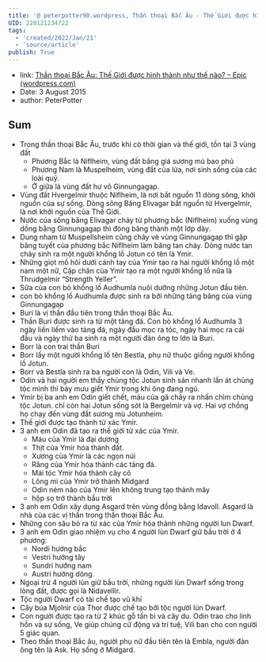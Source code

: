```yaml
---
title: '@ peterpotter90.wordpress, Thần thoại Bắc Âu - Thế Giới được hình thành như thế nào'
UID: 220121234722
tags:
  - 'created/2022/Jan/21'
  - 'source/article'
publish: True
---
```

- link: [Thần thoại Bắc Âu: Thế Giới được hình thành như thế nào? – Epic (wordpress.com)](https://peterpotter90.wordpress.com/2015/08/03/5/)
- Date: 3 August 2015 
- author: PeterPotter

## Sum
- Trong thần thoại Bắc Âu, trước khi có thời gian và thế giới, tồn tại 3 vùng đất
    - Phương Bắc là Niflheim, vùng đất băng giá sương mù bao phủ
    - Phương Nam là Muspelheim, vùng đất của lửa, nơi sinh sống của các loài quỷ.
    - Ở giữa là vùng đất hư vô Ginnungagap.
- Vùng đất Hvergelmir thuộc Niflheim, là nơi bắt nguồn 11 dòng sông, khởi nguồn của sự sống. Dòng sông Băng Elivagar bắt nguồn từ Hvergelmir, là nơi khởi nguồn của Thế Giới.
- Nước của sông băng Elivagar chảy từ phương bắc (Niflheim) xuống vùng dồng bằng Ginnungagap thì đóng băng thành một lớp dày.
- Dung nham từ Muspellsheim cũng chảy vè vùng Ginnungagap thì gặp băng tuyết của phương bắc Niflheim làm băng tan chảy. Dòng nước tan chảy sinh ra một người khổng lồ Jotun có tên là Ymir.
- Những giọt mồ hôi dưới cánh tay của Ymir tạo ra hai người khổng lồ một nam một nữ, Cặp chân của Ymir tạo ra một người khổng lồ nữa là Thrudgelmir “Strength Yeller”.
- Sữa của con bò khổng lồ Audhumla nuôi dưỡng những Jotun đầu tiên.
- con bò khổng lồ Audhumla được sinh ra bởi những tảng băng của vùng Ginnungagap
- Buri là vị thần đầu tiên trong thần thoại Bắc Âu.
- Thần Buri được sinh ra từ một tảng đá. Con bò khổng lồ Audhumla 3 ngày liền liếm vào tảng đá, ngày đầu mọc ra tóc, ngày hai mọc ra cái đầu và ngày thứ ba sinh ra một người đàn ông to lớn là Buri.
- Borr là con trai thần Buri
- Borr lấy một người khổng lồ tên Bestla, phụ nữ thuộc giống người khổng lồ Jotun.
- Borr và Bestla sinh ra ba người con là Odin, Vili và Ve.
- Odin và hai người em thấy chủng tộc Jotun sinh sản nhanh lấn át chủng tộc mình thì bày mưu giết Ymir trong khi ông đang ngủ.
- Ymir bị ba anh em Odin giết chết, máu của gã chảy ra nhấn chìm chủng tộc Jotun. chỉ còn hai Jotun sống sót là Bergelmir và vợ. Hai vợ chồng họ chạy đến vùng đất sương mù Jotunheim.
- Thế giới được tạo thành từ xác Ymir.
- 3 anh em Odin đã tạo ra thế giới từ xác của Ymir.
    - Máu của Ymir là đại dương
    - Thịt của Ymir hóa thành đất.
    - Xương của Ymir là các ngọn núi
    - Răng của Ymir hóa thành các tảng đá.
    - Mái tóc Ymir hóa thành cây cỏ
    - Lông mi của Ymir trở thành Midgard
    - Odin ném não của Ymir lên không trung tạo thành mây
    - hộp sọ trở thành bầu trời
- 3 anh em Odin xây dụng Asgard trên vùng đồng bằng Idavoll. Asgard là nhà của các vị thần trong thần thoại Bắc Âu.
- Những con sâu bò ra từ xác của Ymir hóa thành những người lun Dwarf.
- 3 anh em Odin giao nhiệm vụ cho 4 người lùn Dwarf giữ bầu trời ở 4 phương:
    - Nordi hướng bắc
    - Vestri hướng tây
    - Sundri hướng nam
    - Austri hướng dông.
- Ngoại trừ 4 người lùn giữ bầu trời, những người lùn Dwarf sống trong lòng đất, được gọi là Nidavellir.
- Tộc người Dwarf có tài chế tạo vũ khí
- Cây búa Mjolnir của Thor được chế tạo bởi tộc người lùn Dwarf.
- Con người được tạo ra từ 2 khúc gỗ tần bì và cây du. Odin trao cho linh hồn và sự sống, Ve giúp chúng cử động và trí tuệ, Vili ban cho con người 5 giác quan.
- Theo thần thoại Bắc âu, người phụ nữ đầu tiên tên là Embla, người đàn ông tên là Ask. Họ sống ở Midgard.

